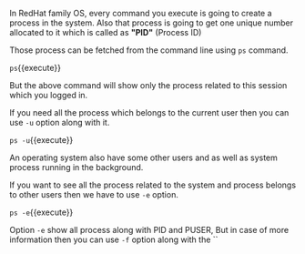 

In RedHat family OS, every command you execute is going to create a process in the system. Also that process is going to get one unique number allocated to it which is called as **"PID"** (Process ID)

Those process can be fetched from the command line using `ps` command.

`ps`{{execute}}


But the above command will show only the process related to this session which you logged in. 

If you need all the process which belongs to the current user then you can use `-u` option along with it.

`ps -u`{{execute}}

An operating system also have some other users and as well as system process running in the background.

If you want to see all the process related to the system and process belongs to other users then we have to use `-e` option.

`ps -e`{{execute}}

Option `-e` show all process along with PID and PUSER, But in case of more information then you can use `-f` option along with the ``